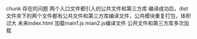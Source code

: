 chunk 存在的问题
两个入口文件都引入的公共文件和第三方库
编译成功后，dist文件夹下的两个文件都有公共文件和第三方库编译文件，公共模块重复打包，体积过大
未来index.html 加载main1.js mian2.js编译文件 公共文件和第三方库多次加载